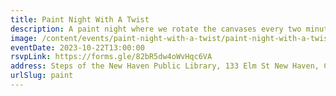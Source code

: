 ```yaml
---
title: Paint Night With A Twist
description: A paint night where we rotate the canvases every two minutes.
image: /content/events/paint-night-with-a-twist/paint-night-with-a-twist.png
eventDate: 2023-10-22T13:00:00
rsvpLink: https://forms.gle/82bR5dw4oWvHqc6VA
address: Steps of the New Haven Public Library, 133 Elm St New Haven, CT 06510
urlSlug: paint
---
```

